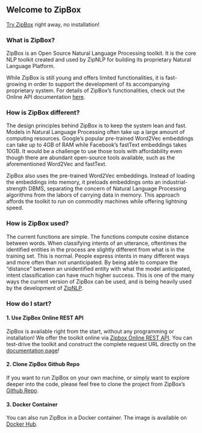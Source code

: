 ## Welcome to ZipBox

[Try ZipBox](https://box.zipnlp.com) right away, no installation!

### What is ZipBox?

ZipBox is an Open Source Natural Language Processing toolkit. It is the core NLP toolkit created and used by ZipNLP for building its proprietary Natural Language Platform. 

While ZipBox is still young and offers limited functionalities, it is fast-growing in order to support the development of its accompanying proprietary system. For details of ZipBox’s functionalities, check out the Online API documentation [here](https://box.zipnlp.com).


### How is ZipBox different?

The design principles behind ZipBox is to keep the system lean and fast. Models in Natural Language Processing often take up a large amount of computing resources.  Google’s popular pre-trained Word2Vec embeddings can take up to 4GB of RAM while Facebook’s fastText embeddings takes 10GB. It would be a challenge to use those tools with affordability even though there are abundant open-source tools available, such as the aforementioned Word2Vec and fastText.

ZipBox also uses the pre-trained Word2Vec embeddings. Instead of loading the embeddings into memory, it preloads embeddings onto an industrial-strength DBMS, separating the concern of Natural Language Processing algorithms from the labors of carrying data in memory. This approach affords the toolkit to run on commodity machines while offering lightning speed. 

### How is ZipBox used?
The current functions are simple. The functions compute cosine distance between words. When classifying intents of an utterance, oftentimes the identified entities in the process are slightly different from what is in the training set. This is normal. People express intents in many different ways and more often than not unanticipated. By being able to compare the “distance” between an unidentified entity with what the model anticipated, intent classification can have much higher success. This is one of the many ways the current version of ZipBox can be used, and is being heavily used by the development of [ZipNLP](https://zipnlp.com).

### How do I start?

#### 1. Use ZipBox Online REST API
ZipBox is available right from the start, without any programming or installation! We offer the toolkit online via [Zipbox Online REST API](https://box.zipnlp.com). You can test-drive the toolkit and construct the complete request URL directly on the [documentation page](https://box.zipnlp.com)!

#### 2. Clone ZipBox Github Repo
If you want to run ZipBox on your own machine, or simply want to explore deeper into the code, please feel free to clone the project from ZipBox’s [Github Repo](https://github.com/eugenelin89/zipbox).

#### 3. Docker Container
You can also run ZipBox in a Docker container. The image is available on [Docker Hub](https://hub.docker.com/r/eugenelin89/zipbox_image). 

